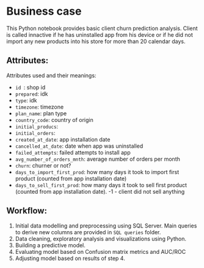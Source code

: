 # Business case
This Python notebook provides basic client churn prediction analysis. Client is called innactive if he has uninstalled app from his device or if he did not import any new products into his store for more than 20 calendar days.

## Attributes:
Attributes used and their meanings:
- `id `: shop id
- `prepared`: idk
- `type`: idk
- `timezone`: timezone
- `plan_name`: plan type
- `country_code`: country of origin
- `initial_producs`: 
- `initial_orders`: 
- `created_at_date`: app installation date
- `cancelled_at_date`: date when app was uninstalled
- `failed_attempts`: failed attempts to install app
- `avg_number_of_orders_mnth`: average number of orders per month
- `churn`: churner or not?
- `days_to_import_first_prod`: how many days it took to import first product (counted from app installation date)
- `days_to_sell_first_prod`: how many days it took to sell first product (counted from app installation date). -1 - client did not sell anything

## Workflow:
1. Initial data modelling and preprocessing using SQL Server. Main queries to derive new columns are provided in `SQL queries` folder. 
2. Data cleaning, exploratory analysis and visualizations using Python.
3. Building a predictive model.
4. Evaluating model based on Confusion matrix metrics and AUC/ROC
5. Adjusting model based on results of step 4.
